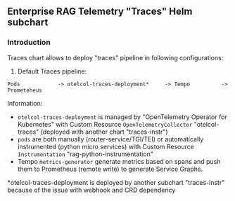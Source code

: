 ## Enterprise RAG Telemetry "Traces" Helm subchart

### Introduction

Traces chart allows to deploy "traces" pipeline in following configurations:

1) Default Traces pipeline:

```
Pods            -> otelcol-traces-deployment*     -> Tempo          -> Prometeheus
```

Information:

- `otelcol-traces-deployment` is managed by "OpenTelemetry Operator for Kubernetes" with Custom Resource `OpenTelemetryCollector` "otelcol-traces" (deployed with another chart "traces-instr")
- `pods` are both manually (router-service/TGI/TEI) or automatically instrumented (python micro services) with Custom Resource `Instrumentation` "rag-python-instrumentation"
- Tempo `metrics-generator` generate metrics based on spans and push them to Prometheus (remote write) to generate Service Graphs.

*otelcol-traces-deployment is deployed by another subchart "traces-instr" because of the issue with webhook and CRD dependency
